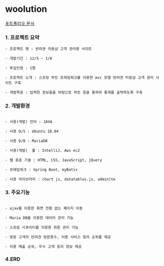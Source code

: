 # woolution

[포트폴리오 문서](https://github.com/hanbong5938/woolution/blob/master/Woolution%20%EB%AC%B8%EC%84%9C.pdf)

### 1. 프로젝트 요약
```
- 프로젝트 명 : 반려견 미용샵 고객 관리용 사이트

- 개발기간 : 12/5 ~ 1/8 

- 투입인원 : 1명

- 프로젝트 소개 : 스프링 부트 프레임워크를 이용한 mvc 모델 반려견 미용샵 고객 관리 사이트 구축

- 개발목표 : 입력한 정보들을 바탕으로 차트 등을 통하여 통계를 출력하도록 구축
```

### 2. 개발환경
```

- 사용(개발) 언어 : JAVA

- 사용 O/S : Ubuntu 18.04

- 사용 D/B : MariaDB

- 사용(개발)  툴 : IntelliJ, Aws ec2

- 웹 표준 기술 : HTML, CSS, JavaScript, jQuery

- 프레임워크 : Spring Boot, myBatis

- 사용 라이브러리 : chart js, datatables.js, adminlte
```

### 3. 주요기능
```

- ajax를 이용한 화면 전환 없는 페이지 이동

- Maria DB를 이용한 데이터 관리 기능

- 스프링 시큐리티를 이용한 회원 관리 기능 

- 방분 고객의 반려견 방문횟수, 이용 서비스 등의 순위를 제공

- 이용 매출 순위, 우수 고객 등의 정보 제공
```

### 4.ERD
